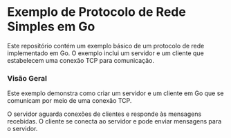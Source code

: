 # Exemplo de Protocolo de Rede Simples em Go

Este repositório contém um exemplo básico de um protocolo de rede implementado em Go. O exemplo inclui um servidor e um cliente que estabelecem uma conexão TCP para comunicação.

### Visão Geral

Este exemplo demonstra como criar um servidor e um cliente em Go que se comunicam por meio de uma conexão TCP.

O servidor aguarda conexões de clientes e responde às mensagens recebidas. O cliente se conecta ao servidor e pode enviar mensagens para o servidor.
